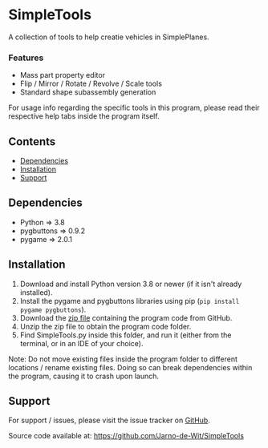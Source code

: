 # SimpleTools
A collection of tools to help creatie vehicles in SimplePlanes.

### Features
- Mass part property editor
- Flip / Mirror / Rotate / Revolve / Scale tools
- Standard shape subassembly generation

For usage info regarding the specific tools in this program, please read their respective help tabs inside the program itself.

## Contents
- [Dependencies](#Dependencies)
- [Installation](#Installation)
- [Support](#Support)

## Dependencies
- Python => 3.8
- pygbuttons => 0.9.2
- pygame => 2.0.1

## Installation
1. Download and install Python version 3.8 or newer (if it isn't already installed).
2. Install the pygame and pygbuttons libraries using pip (`pip install pygame pygbuttons`).
3. Download the [zip file](https://github.com/Jarno-de-Wit/SimpleTools/releases/latest) containing the program code from GitHub.
4. Unzip the zip file to obtain the program code folder.
5. Find SimpleTools.py inside this folder, and run it (either from the terminal, or in an IDE of your choice).

Note: Do not move existing files inside the program folder to different locations / rename existing files. Doing so can break dependencies within the program, causing it to crash upon launch.

## Support
For support / issues, please visit the issue tracker on [GitHub](https://github.com/Jarno-de-Wit/SimpleTools/issues).

Source code available at: https://github.com/Jarno-de-Wit/SimpleTools
